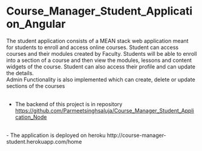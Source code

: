 # Course_Manager_Student_Application_Angular

The student application consists of a MEAN stack web application meant for students to enroll and access online courses. Student can access courses and their modules created by Faculty. Students will be able to enroll into a section of a course and then view the modules, lessons and content widgets of the course. Student can also access their profile and can update the details.
<br/>
Admin Functionality is also implemented which can create, delete or update sections of the courses
<br/>
<br/>
- The backend of this project is in repository https://github.com/Parmeetsinghsaluja/Course_Manager_Student_Application_Node
<br/>
- The application is deployed on heroku http://course-manager-student.herokuapp.com/home
